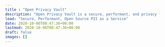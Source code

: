 ```yaml
---
title : "Open Privacy Vault"
description: "Open Privacy Vault is a secure, performant, and privacy focused vault servcie for working with PII."
lead: "Secure, Performant, Open Source PII as a Service"
date: 2020-10-06T08:47:36+00:00
lastmod: 2020-10-06T08:47:36+00:00
draft: false
images: []
---
```

